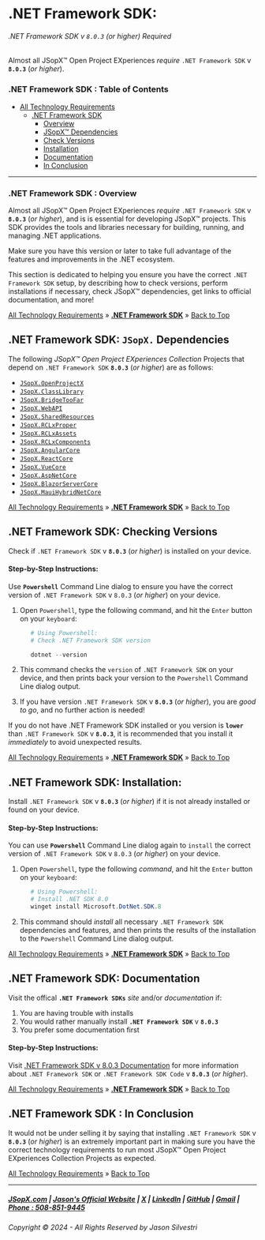 ﻿# .NET Framework SDK:
###### .NET Framework SDK v `8.0.3` (_or higher_) Required

Almost all JSopX™ Open Project EXperiences _require_ `.NET Framework SDK` v **`8.0.3`** (_or higher_).

### .NET Framework SDK : Table of Contents

- [All Technology Requirements](https://github.com/JasonSilvestri/JSopX.BridgeTooFar/tree/master/JSopX.BridgeTooFar/Docs/JSopX/Master/Technologies.md)
  - [.NET Framework SDK](#net-framework-sdk)
    - [Overview](#net-framework-sdk--overview)
    - [JSopX™ Dependencies](#net-framework-sdk-jsopx-dependencies)
    - [Check Versions](#net-framework-sdk-checking-versions)
    - [Installation](#net-framework-sdk-installation)
    - [Documentation](#net-framework-sdk-documentation)
    - [In Conclusion](#net-framework-sdk--in-conclusion)
 
---

### .NET Framework SDK : Overview
Almost all JSopX™ Open Project EXperiences _require_ `.NET Framework SDK` v **`8.0.3`** (_or higher_), and is is essential for developing JSopX™ projects. This SDK provides the tools and libraries necessary for building, running, and managing .NET applications.

Make sure you have this version or later to take full advantage of the features and improvements in the .NET ecosystem.

This section is dedicated to helping you ensure you have the correct `.NET Framework SDK` setup, by describing how to check versions, perform installations if necessary, check JSopX™ dependencies, get links to official documentation, and more!



[All Technology Requirements](https://github.com/JasonSilvestri/JSopX.BridgeTooFar/tree/master/JSopX.BridgeTooFar/Docs/JSopX/Master/Technologies.md)   »   [**.NET Framework SDK**](#net-framework-sdk)   »   [Back to Top](#table-of-contents)



    
## .NET Framework SDK: `JSopX.` Dependencies

The following _JSopX™ Open Project EXperiences Collection_ Projects that depend on `.NET Framework SDK` **`8.0.3`** (_or higher_) are as follows:


- [`JSopX.OpenProjectX`](https://github.com/JasonSilvestri/JSopX.BridgeTooFar/tree/master/JSopX.BridgeTooFar/Docs/jsopx.OpenProjectX/Master/p1/v1/)
- [`JSopX.ClassLibrary`](https://github.com/JasonSilvestri/JSopX.BridgeTooFar/tree/master/JSopX.BridgeTooFar/Docs/jsopx.ClassLibrary/Master/p1/v1/)    
- [`JSopX.BridgeTooFar`](https://github.com/JasonSilvestri/JSopX.BridgeTooFar/tree/master/JSopX.BridgeTooFar/Docs/jsopx.BridgeTooFar/Master/p1/v1/)  
- [`JSopX.WebAPI`](https://github.com/JasonSilvestri/JSopX.BridgeTooFar/tree/master/JSopX.BridgeTooFar/Docs/jsopx.WebAPI/Master/p1/v1/)
- [`JSopX.SharedResources`](https://github.com/JasonSilvestri/JSopX.BridgeTooFar/tree/master/JSopX.BridgeTooFar/Docs/jsopx.SharedResources/Master/p1/v1/)
- [`JSopX.RCLxProper`](https://github.com/JasonSilvestri/JSopX.BridgeTooFar/tree/master/JSopX.BridgeTooFar/Docs/jsopx.RCLxProper/Master/p1/v1/)
- [`JSopX.RCLxAssets`](https://github.com/JasonSilvestri/JSopX.BridgeTooFar/tree/master/JSopX.BridgeTooFar/Docs/jsopx.RCLxAssets/Master/p1/v1/) 
- [`JSopX.RCLxComponents`](https://github.com/JasonSilvestri/JSopX.BridgeTooFar/tree/master/JSopX.BridgeTooFar/Docs/jsopx.RCLxComponents/Master/p1/v1/) 
- [`JSopX.AngularCore`](https://github.com/JasonSilvestri/JSopX.BridgeTooFar/tree/master/JSopX.BridgeTooFar/Docs/jsopx.AngularCore/Master/p1/v1/) 
- [`JSopX.ReactCore`](https://github.com/JasonSilvestri/JSopX.BridgeTooFar/tree/master/JSopX.BridgeTooFar/Docs/jsopx.ReactCore/Master/p1/v1/)  
- [`JSopX.VueCore`](https://github.com/JasonSilvestri/JSopX.BridgeTooFar/tree/master/JSopX.BridgeTooFar/Docs/jsopx.VueCore/Master/p1/v1/)  
- [`JSopX.AspNetCore`](https://github.com/JasonSilvestri/JSopX.BridgeTooFar/tree/master/JSopX.BridgeTooFar/Docs/jsopx.AspNetCore/Master/p1/v1/)   
- [`JSopX.BlazorServerCore`](https://github.com/JasonSilvestri/JSopX.BridgeTooFar/tree/master/JSopX.BridgeTooFar/Docs/jsopx.BlazorServerCore/Master/p1/v1/) 
- [`JSopX.MauiHybridNetCore`](https://github.com/JasonSilvestri/JSopX.BridgeTooFar/tree/master/JSopX.BridgeTooFar/Docs/jsopx.MauiHybridNetCore/Master/p1/v1/)  





[All Technology Requirements](https://github.com/JasonSilvestri/JSopX.BridgeTooFar/tree/master/JSopX.BridgeTooFar/Docs/JSopX/Master/Technologies.md)   »   [**.NET Framework SDK**](#net-framework-sdk)   »   [Back to Top](#table-of-contents)



## .NET Framework SDK: Checking Versions

Check if `.NET Framework SDK` v **`8.0.3`** (_or higher_) is installed on your device.

#### Step-by-Step Instructions:

Use **`Powershell`** Command Line dialog to ensure you have the correct version of `.NET Framework SDK` v `8.0.3` (_or higher_) on your device.
   
1. Open `Powershell`, type the following command, and hit the `Enter` button on your `keyboard`:
   
   ```powershell
      # Using Powershell:
      # Check .NET Framework SDK version
   
      dotnet --version
    ```
   
2. This command checks the `version` of `.NET Framework SDK` on your device, and then prints back your version to the `Powershell` Command Line dialog output.
   
3. If you have version `.NET Framework SDK` v **`8.0.3`** (_or higher_), you are _good to go_, and no further action is needed!
   
If you do not have .NET Framework SDK installed or you version is **`lower`** than `.NET Framework SDK` v **`8.0.3`**, it is recommended that you install it _immediately_ to avoid unexpected results.
   


[All Technology Requirements](https://github.com/JasonSilvestri/JSopX.BridgeTooFar/tree/master/JSopX.BridgeTooFar/Docs/JSopX/Master/Technologies.md)   »   [**.NET Framework SDK**](#net-framework-sdk)   »   [Back to Top](#table-of-contents)




## .NET Framework SDK: Installation:

Install `.NET Framework SDK` v **`8.0.3`** (_or higher_) if it is not already installed or found on your device.

#### Step-by-Step Instructions:

You can use **`Powershell`** Command Line dialog again to `install` the correct version of `.NET Framework SDK` v `8.0.3` (_or higher_) on your device.
   
1. Open `Powershell`, type the following _command_, and hit the `Enter` button on your `keyboard`:

   ```powershell
      # Using Powershell:
      # Install .NET SDK 8.0
      winget install Microsoft.DotNet.SDK.8
   ```
   
   
2. This command should _install_ all necessary `.NET Framework SDK` dependencies and features, and then prints the results of the installation to the `Powershell` Command Line dialog output.
   



[All Technology Requirements](https://github.com/JasonSilvestri/JSopX.BridgeTooFar/tree/master/JSopX.BridgeTooFar/Docs/JSopX/Master/Technologies.md)   »   [**.NET Framework SDK**](#net-framework-sdk)   »   [Back to Top](#table-of-contents)



## .NET Framework SDK: Documentation
   
Visit the offical **`.NET Framework SDKs`** _site_ and/or _documentation_ if:

1. You are having trouble with installs
2. You would rather manually install **`.NET Framework SDK`** v **`8.0.3`**
3. You prefer some documentation first
   
#### Step-by-Step Instructions:
   
Visit [.NET Framework SDK v 8.0.3 Documentation](https://learn.microsoft.com/en-us/aspnet/core/) for more information about `.NET Framework SDK` or `.NET Framework SDK Code` v **`8.0.3`** (_or higher_).
   



[All Technology Requirements](https://github.com/JasonSilvestri/JSopX.BridgeTooFar/tree/master/JSopX.BridgeTooFar/Docs/JSopX/Master/Technologies.md)   »   [**.NET Framework SDK**](#net-framework-sdk)   »   [Back to Top](#table-of-contents)



## .NET Framework SDK : In Conclusion
It would not be under selling it by saying that installing `.NET Framework SDK` v **`8.0.3`** (_or higher_) is an extremely important part in making sure you have the correct technology requirements to run most JSopX™ Open Project EXperiences Collection Projects as expected.



[All Technology Requirements](https://github.com/JasonSilvestri/JSopX.BridgeTooFar/tree/master/JSopX.BridgeTooFar/Docs/JSopX/Master/Technologies.md)   »   [Back to Top](#table-of-contents)


---

##### [JSopX.com](https://www.jsopx.com/) | [Jason's Official Website](https://www.jsilvestri.com/) | [X](https://www.x.com/JasonSilvestri) | [LinkedIn](http://www.linkedin.com/in/JasonSilvestri) | [GitHub](https://github.com/JasonSilvestri) | [Gmail](mailto:therealjasonsilvestri@gmail.com) | [Phone : 508-851-9445](phoneto:508-851-9445)

###### Copyright © 2024 - All Rights Reserved by Jason Silvestri